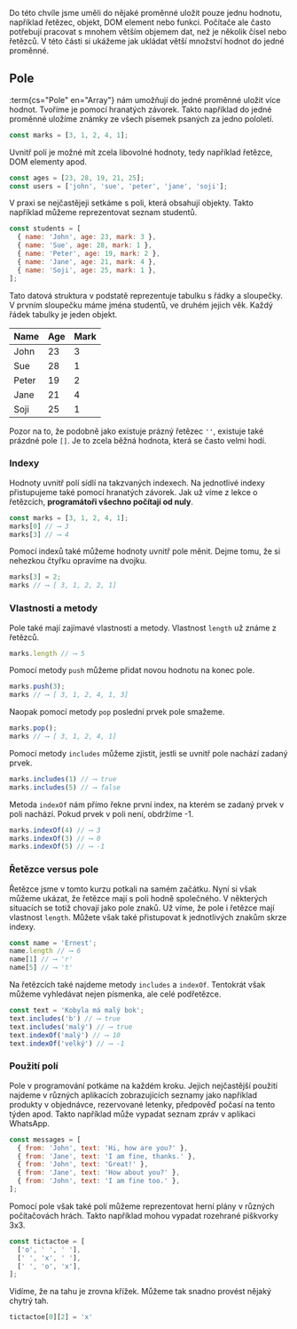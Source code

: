 Do této chvíle jsme uměli do nějaké proměnné uložit pouze jednu hodnotu, například řetězec, objekt, DOM element nebo funkci. Počítače ale často potřebují pracovat s mnohem větším objemem dat, než je několik čísel nebo řetězců. V této části si ukážeme jak ukládat větší množství hodnot do jedné proměnné.

## Pole

:term{cs="Pole" en="Array"} nám umožňují do jedné proměnné uložit více hodnot.
Tvoříme je pomocí hranatých závorek. Takto například do jedné proměnné uložíme známky ze všech písemek psaných za jedno pololetí.

```js
const marks = [3, 1, 2, 4, 1];
```

Uvnitř polí je možné mít zcela libovolné hodnoty, tedy například řetězce, DOM elementy apod.

```js
const ages = [23, 28, 19, 21, 25];
const users = ['john', 'sue', 'peter', 'jane', 'soji'];
```

V praxi se nejčastějeji setkáme s poli, která obsahují objekty. Takto například můžeme reprezentovat seznam studentů.

```js
const students = [
  { name: 'John', age: 23, mark: 3 },
  { name: 'Sue', age: 28, mark: 1 },
  { name: 'Peter', age: 19, mark: 2 },
  { name: 'Jane', age: 21, mark: 4 },
  { name: 'Soji', age: 25, mark: 1 },
];
```

Tato datová struktura v podstatě reprezentuje tabulku s řádky a sloupečky. V prvním sloupečku máme jména studentů, ve druhém jejich věk. Každý řádek tabulky je jeden objekt.

| Name | Age | Mark |
|------|-----|------| 
| John | 23  | 3    |
| Sue  | 28  | 1    |
| Peter| 19  | 2    |
| Jane | 21  | 4    |
| Soji | 25  | 1    |

Pozor na to, že podobně jako existuje prázný řetězec `''`, existuje také prázdné pole `[]`. Je to zcela běžná hodnota, která se často velmi hodí.

### Indexy

Hodnoty uvnitř polí sídlí na takzvaných indexech. Na jednotlivé indexy přistupujeme také pomocí hranatých závorek. Jak už víme z lekce o řetězcích, **programátoři všechno počítají od nuly**.

```js
const marks = [3, 1, 2, 4, 1];
marks[0] // ⟶ 3
marks[3] // ⟶ 4
```

Pomocí indexů také můžeme hodnoty uvnitř pole měnit. Dejme tomu, že si nehezkou čtyřku opravíme na dvojku.

```js
marks[3] = 2;
marks // ⟶ [ 3, 1, 2, 2, 1]
```

### Vlastnosti a metody

Pole také mají zajímavé vlastnosti a metody. Vlastnost `length` už známe z řetězců.

```js
marks.length // ⟶ 5
```

Pomocí metody `push` můžeme přidat novou hodnotu na konec pole.

```js
marks.push(3);
marks // ⟶ [ 3, 1, 2, 4, 1, 3]
```

Naopak pomocí metody `pop` poslední prvek pole smažeme.

```js
marks.pop();
marks // ⟶ [ 3, 1, 2, 4, 1]
```

Pomocí metody `includes` můžeme zjistit, jestli se uvnitř pole nachází zadaný prvek.

```js
marks.includes(1) // ⟶ true
marks.includes(5) // ⟶ false
```

Metoda `indexOf` nám přímo řekne první index, na kterém se zadaný prvek v poli nachází. Pokud prvek v poli není, obdržíme -1.

```js
marks.indexOf(4) // ⟶ 3
marks.indexOf(3) // ⟶ 0
marks.indexOf(5) // ⟶ -1
```

### Řetězce versus pole

Řetězce jsme v tomto kurzu potkali na samém začátku. Nyní si však můžeme ukázat, že řetězce mají s poli hodně společného. V některých situacích se totiž chovají jako pole znaků. Už víme, že pole i řetězce mají vlastnost `length`. Můžete však také přistupovat k jednotlivých znakům skrze indexy.

```js
const name = 'Ernest';
name.length // ⟶ 6
name[1] // ⟶ 'r'
name[5] // ⟶ 't'
```

Na řetězcích také najdeme metody `includes` a `indexOf`. Tentokrát však můžeme vyhledávat nejen písmenka, ale celé podřetězce.

```js
const text = 'Kobyla má malý bok';
text.includes('b') // ⟶ true
text.includes('malý') // ⟶ true
text.indexOf('malý') // ⟶ 10
text.indexOf('velký') // ⟶ -1
```

### Použití polí

Pole v programování potkáme na každém kroku. Jejich nejčastější použití najdeme v různých aplikacích zobrazujících seznamy jako například produkty v objednávce, rezervované letenky, předpověď počasí na tento týden apod. Takto například může vypadat seznam zpráv v aplikaci WhatsApp.

```js
const messages = [
  { from: 'John', text: 'Hi, how are you?' },
  { from: 'Jane', text: 'I am fine, thanks.' },
  { from: 'John', text: 'Great!' },
  { from: 'Jane', text: 'How about you?' },
  { from: 'John', text: 'I am fine too.' },
];
```

Pomocí pole však také polí můžeme reprezentovat herní plány v různých počítačovách hrách. Takto například mohou vypadat rozehrané piškvorky 3x3.

```js
const tictactoe = [
  ['o', ' ', ' '],
  [' ', 'x', ' '],
  [' ', 'o', 'x'],
];
```

Vidíme, že na tahu je zrovna křížek. Můžeme tak snadno provést nějaký chytrý tah.

```js
tictactoe[0][2] = 'x'
```
